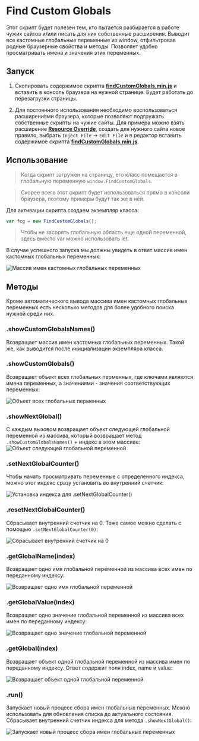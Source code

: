# Find Custom Globals

Этот скрипт будет полезен тем, кто пытается разбирается в работе чужих сайтов и/или писать для них собственные расширения. Выводит все кастомные глобальные переменные из window, отфильтровав родные браузерные свойства и методы. Позволяет удобно просматривать имена и значения этих переменных.


## Запуск
1. Скопировать содержимое скрипта [**findCustomGlobals.min.js**](https://github.com/neyasbltb88/find-custom-globals/blob/master/dist/findCustomGlobals.min.js) и вставить в консоль браузера на нужной странице. Будет работать до перезагрузки страницы.

2. Для постоянного использования необходимо воспользоваться расширениями браузера, которые позволяют подгружать собственные скрипты на чужие сайты. Для примера можно взять расширение [**Resource Override**](https://chrome.google.com/webstore/detail/resource-override/pkoacgokdfckfpndoffpifphamojphii?hl=ru), создать для нужного сайта новое правило, выбрать `Inject File` -> `Edit File` и в редактор вставить содержимое скрипта [**findCustomGlobals.min.js**](https://github.com/neyasbltb88/find-custom-globals/blob/master/dist/findCustomGlobals.min.js).

## Использование
> Когда скрипт загружен на страницу, его класс помещается в глобальную переменную `window.FindCustomGlobals`.

> Скорее всего этот скрипт будет использоваться прямо в консоли браузера, поэтому примеры будут так же в ней.

Для активации скрипта создаем экземпляр класса:
```js
var fcg = new FindCustomGlobals();
```
> Чтобы не засорять глобальную область еще одной переменной, здесь вместо var можно использовать let.

В случае успешного запуска мы должны увидеть в ответ массив имен кастомных глобальных переменных:

![Массив имен кастомных глобальных переменных](./docs-img/1.PNG "Массив имен кастомных глобальных переменных")

## Методы
Кроме автоматического вывода массива имен кастомных глобальных переменных есть несколько методов для более удобного поиска нужной среди них.

### .showCustomGlobalsNames()
Возвращает массив имен кастомных глобальных переменных. Такой же, как выводится после инициализации экземпляра класса.

### .showCustomGlobals()
Возвращает объект всех глобальных перменных, где ключами являются имена переменных, а значениями - значения соответствующих переменных:

![Объект всех глобальных перменных](./docs-img/2.PNG ".showCustomGlobals()")

### .showNextGlobal()
С каждым вызовом возвращает объект следующей глобальной переменной из массива, который возвращает метод `.showCustomGlobalsNames()` + индекс в этом массиве:
![Объект следующей глобальной переменной](./docs-img/3.PNG ".showNextGlobal()")

### .setNextGlobalCounter()
Чтобы начать просматривать переменные с определенного индекса, можно этот индекс сразу установить во внутренний счетчик:

![Установка индекса для .setNextGlobalCounter()](./docs-img/4.PNG ".setNextGlobalCounter()")

### .resetNextGlobalCounter()
Сбрасывает внутренний счетчик на 0. Тоже самое можно сделать с помощью `.setNextGlobalCounter(0)`:

![Сбрасывает внутренний счетчик на 0](./docs-img/5.PNG ".resetNextGlobalCounter()")

### .getGlobalName(index)
Возвращает одно имя глобальной переменной из массива всех имен по переданному индексу:

![Возвращает одно имя глобальной переменной](./docs-img/6.PNG ".getGlobalName(index)")

### .getGlobalValue(index)
Возвращает одно значение глобальной переменной из массива всех имен по переданному индексу:

![Возвращает одно значение глобальной переменной](./docs-img/7.PNG ".getGlobalValue(index)")

### .getGlobal(index)
Возвращает объект одной глобальной переменной из массива имен по переданному индексу. Ответ содержит поля index, name и value:

![Возвращает объект одной глобальной переменной](./docs-img/8.PNG ".getGlobal(index)")

### .run()
Запускает новый процесс сбора имен глобальных переменных. Можно использовать для обновления списка до актуального состояния. Сбрасывает внутренний счетчик индекса для метода `.showNextGlobal()`:

![Запускает новый процесс сбора имен глобальных переменных](./docs-img/9.PNG ".run()")